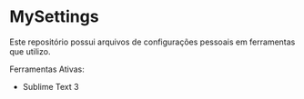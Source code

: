# MySettings

Este repositório possui arquivos de configurações pessoais em ferramentas que utilizo.

Ferramentas Ativas:
  - Sublime Text 3